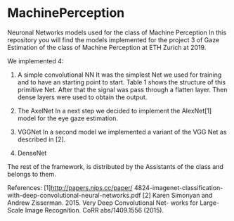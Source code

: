 # MachinePerception
Neuronal Networks models used for the class of Machine Perception
In this repository you will find the models implemented for the project 3 of Gaze Estimation of the class of Machine Perception 
at ETH Zurich at 2019.

We implemented 4:

1. A simple convolutional NN
It was the simplest Net we used for training and to have an starting
point to start. Table 1 shows the structure of this primitive Net.
After that the signal was pass through a flatten layer. Then dense
layers were used to obtain the output.

2. The AxelNet
In a next step we decided to implement the AlexNet[1] model for the
eye gaze estimation. 

3. VGGNet
In a second model we implemented a variant of the VGG Net as
described in [2].

4. DenseNet

The rest of the framework, is distributed by the Assistants of the class and belongs to them.

References:
[1]http://papers.nips.cc/paper/
4824-imagenet-classification-with-deep-convolutional-neural-networks.pdf
[2] Karen Simonyan and Andrew Zisserman. 2015. Very Deep Convolutional Net-
works for Large-Scale Image Recognition. CoRR abs/1409.1556 (2015).
